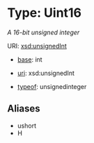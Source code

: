 # Type: Uint16




_A 16-bit unsigned integer_



URI: [xsd:unsignedInt](http://www.w3.org/2001/XMLSchema#unsignedInt)

* [base](https://w3id.org/linkml/base): int

* [uri](https://w3id.org/linkml/uri): xsd:unsignedInt


* [typeof](https://w3id.org/linkml/typeof): unsignedinteger





## Aliases


* ushort
* H




